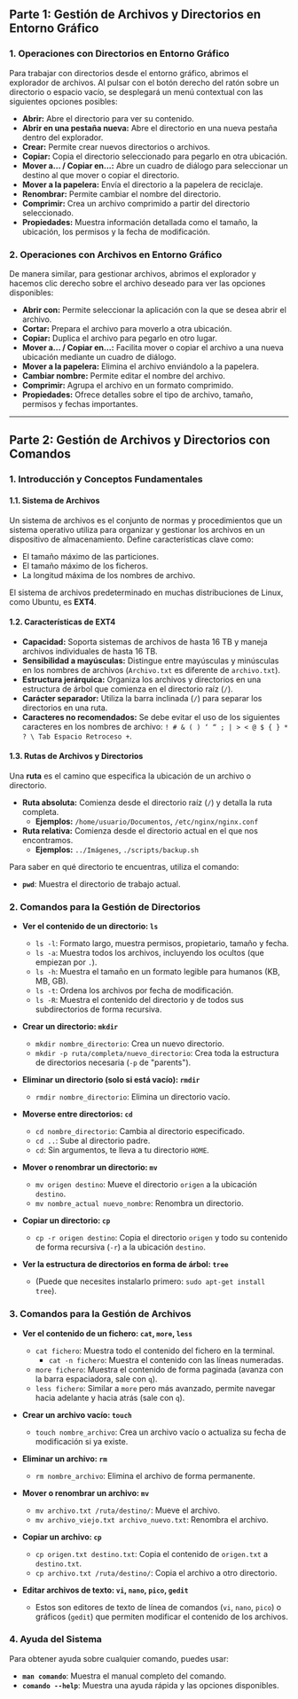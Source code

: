 
## **Parte 1: Gestión de Archivos y Directorios en Entorno Gráfico**

### **1. Operaciones con Directorios en Entorno Gráfico**

Para trabajar con directorios desde el entorno gráfico, abrimos el explorador de archivos. Al pulsar con el botón derecho del ratón sobre un directorio o espacio vacío, se desplegará un menú contextual con las siguientes opciones posibles:

*   **Abrir:** Abre el directorio para ver su contenido.
*   **Abrir en una pestaña nueva:** Abre el directorio en una nueva pestaña dentro del explorador.
*   **Crear:** Permite crear nuevos directorios o archivos.
*   **Copiar:** Copia el directorio seleccionado para pegarlo en otra ubicación.
*   **Mover a... / Copiar en...:** Abre un cuadro de diálogo para seleccionar un destino al que mover o copiar el directorio.
*   **Mover a la papelera:** Envía el directorio a la papelera de reciclaje.
*   **Renombrar:** Permite cambiar el nombre del directorio.
*   **Comprimir:** Crea un archivo comprimido a partir del directorio seleccionado.
*   **Propiedades:** Muestra información detallada como el tamaño, la ubicación, los permisos y la fecha de modificación.

### **2. Operaciones con Archivos en Entorno Gráfico**

De manera similar, para gestionar archivos, abrimos el explorador y hacemos clic derecho sobre el archivo deseado para ver las opciones disponibles:

*   **Abrir con:** Permite seleccionar la aplicación con la que se desea abrir el archivo.
*   **Cortar:** Prepara el archivo para moverlo a otra ubicación.
*   **Copiar:** Duplica el archivo para pegarlo en otro lugar.
*   **Mover a... / Copiar en...:** Facilita mover o copiar el archivo a una nueva ubicación mediante un cuadro de diálogo.
*   **Mover a la papelera:** Elimina el archivo enviándolo a la papelera.
*   **Cambiar nombre:** Permite editar el nombre del archivo.
*   **Comprimir:** Agrupa el archivo en un formato comprimido.
*   **Propiedades:** Ofrece detalles sobre el tipo de archivo, tamaño, permisos y fechas importantes.

***

## **Parte 2: Gestión de Archivos y Directorios con Comandos**

### **1. Introducción y Conceptos Fundamentales**

#### **1.1. Sistema de Archivos**
Un sistema de archivos es el conjunto de normas y procedimientos que un sistema operativo utiliza para organizar y gestionar los archivos en un dispositivo de almacenamiento. Define características clave como:
*   El tamaño máximo de las particiones.
*   El tamaño máximo de los ficheros.
*   La longitud máxima de los nombres de archivo.

El sistema de archivos predeterminado en muchas distribuciones de Linux, como Ubuntu, es **EXT4**.

#### **1.2. Características de EXT4**
*   **Capacidad:** Soporta sistemas de archivos de hasta 16 TB y maneja archivos individuales de hasta 16 TB.
*   **Sensibilidad a mayúsculas:** Distingue entre mayúsculas y minúsculas en los nombres de archivos (`Archivo.txt` es diferente de `archivo.txt`).
*   **Estructura jerárquica:** Organiza los archivos y directorios en una estructura de árbol que comienza en el directorio raíz (`/`).
*   **Carácter separador:** Utiliza la barra inclinada (`/`) para separar los directorios en una ruta.
*   **Caracteres no recomendados:** Se debe evitar el uso de los siguientes caracteres en los nombres de archivo: `! # & ( ) ‘ “ ; | > < @ $ { } * ? \ Tab Espacio Retroceso +`.

#### **1.3. Rutas de Archivos y Directorios**
Una **ruta** es el camino que especifica la ubicación de un archivo o directorio.

*   **Ruta absoluta:** Comienza desde el directorio raíz (`/`) y detalla la ruta completa.
    *   **Ejemplos:** `/home/usuario/Documentos`, `/etc/nginx/nginx.conf`
*   **Ruta relativa:** Comienza desde el directorio actual en el que nos encontramos.
    *   **Ejemplos:** `../Imágenes`, `./scripts/backup.sh`

Para saber en qué directorio te encuentras, utiliza el comando:
*   **`pwd`**: Muestra el directorio de trabajo actual.

### **2. Comandos para la Gestión de Directorios**

*   **Ver el contenido de un directorio: `ls`**
    *   `ls -l`: Formato largo, muestra permisos, propietario, tamaño y fecha.
    *   `ls -a`: Muestra todos los archivos, incluyendo los ocultos (que empiezan por `.`).
    *   `ls -h`: Muestra el tamaño en un formato legible para humanos (KB, MB, GB).
    *   `ls -t`: Ordena los archivos por fecha de modificación.
    *   `ls -R`: Muestra el contenido del directorio y de todos sus subdirectorios de forma recursiva.

*   **Crear un directorio: `mkdir`**
    *   `mkdir nombre_directorio`: Crea un nuevo directorio.
    *   `mkdir -p ruta/completa/nuevo_directorio`: Crea toda la estructura de directorios necesaria (`-p` de "parents").

*   **Eliminar un directorio (solo si está vacío): `rmdir`**
    *   `rmdir nombre_directorio`: Elimina un directorio vacío.

*   **Moverse entre directorios: `cd`**
    *   `cd nombre_directorio`: Cambia al directorio especificado.
    *   `cd ..`: Sube al directorio padre.
    *   `cd`: Sin argumentos, te lleva a tu directorio `HOME`.

*   **Mover o renombrar un directorio: `mv`**
    *   `mv origen destino`: Mueve el directorio `origen` a la ubicación `destino`.
    *   `mv nombre_actual nuevo_nombre`: Renombra un directorio.

*   **Copiar un directorio: `cp`**
    *   `cp -r origen destino`: Copia el directorio `origen` y todo su contenido de forma recursiva (`-r`) a la ubicación `destino`.

*   **Ver la estructura de directorios en forma de árbol: `tree`**
    *   (Puede que necesites instalarlo primero: `sudo apt-get install tree`).

### **3. Comandos para la Gestión de Archivos**

*   **Ver el contenido de un fichero: `cat`, `more`, `less`**
    *   `cat fichero`: Muestra todo el contenido del fichero en la terminal.
        *   `cat -n fichero`: Muestra el contenido con las líneas numeradas.
    *   `more fichero`: Muestra el contenido de forma paginada (avanza con la barra espaciadora, sale con `q`).
    *   `less fichero`: Similar a `more` pero más avanzado, permite navegar hacia adelante y hacia atrás (sale con `q`).

*   **Crear un archivo vacío: `touch`**
    *   `touch nombre_archivo`: Crea un archivo vacío o actualiza su fecha de modificación si ya existe.

*   **Eliminar un archivo: `rm`**
    *   `rm nombre_archivo`: Elimina el archivo de forma permanente.

*   **Mover o renombrar un archivo: `mv`**
    *   `mv archivo.txt /ruta/destino/`: Mueve el archivo.
    *   `mv archivo_viejo.txt archivo_nuevo.txt`: Renombra el archivo.

*   **Copiar un archivo: `cp`**
    *   `cp origen.txt destino.txt`: Copia el contenido de `origen.txt` a `destino.txt`.
    *   `cp archivo.txt /ruta/destino/`: Copia el archivo a otro directorio.

*   **Editar archivos de texto: `vi`, `nano`, `pico`, `gedit`**
    *   Estos son editores de texto de línea de comandos (`vi`, `nano`, `pico`) o gráficos (`gedit`) que permiten modificar el contenido de los archivos.

### **4. Ayuda del Sistema**
Para obtener ayuda sobre cualquier comando, puedes usar:
*   **`man comando`**: Muestra el manual completo del comando.
*   **`comando --help`**: Muestra una ayuda rápida y las opciones disponibles.
